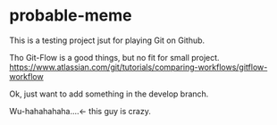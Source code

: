 # probable-meme

This is a testing project jsut for playing Git on Github.

Tho Git-Flow is a good things, but no fit for small project.
https://www.atlassian.com/git/tutorials/comparing-workflows/gitflow-workflow

Ok, just want to add something in the develop branch.

Wu-hahahahaha....<- this guy is crazy.
